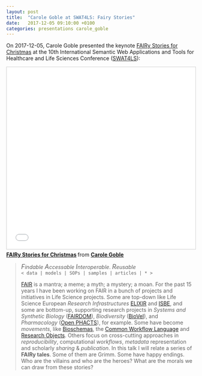 ```yaml
---
layout: post
title:  "Carole Goble at SWAT4LS: Fairy Stories"
date:   2017-12-05 09:10:00 +0100
categories: presentations carole_goble 
---
```


On 2017-12-05, Carole Goble presented the keynote [FAIRy Stories for Christmas](https://www.slideshare.net/carolegoble/fairy-stories) at the 10th International Semantic Web Applications and Tools for Healthcare and Life Sciences Conference ([SWAT4LS](http://www.swat4ls.org/)):

<iframe style="border: 1px solid #CCC; border-width: 1px; margin-bottom: 5px; max-width: 100%;" src="//www.slideshare.net/slideshow/embed_code/key/57ZmpttHl5FMFy" height="485" width="595" allowfullscreen="" frameborder="0" marginwidth="0" marginheight="0" scrolling="no"></iframe>
<div style="margin-bottom: 5px;"><strong> <a title="FAIRy Stories" href="//www.slideshare.net/carolegoble/fairy-stories" target="_blank">FAIRy Stories for Christmas</a> </strong> from <strong><a href="https://www.slideshare.net/carolegoble" target="_blank">Carole Goble</a></strong></div>

<blockquote cite="https://www.slideshare.net/carolegoble/fairy-stories">
<em><big>F</big>indable</em> <em><big>A</big>ccessable</em> <em><big>I</big>nteroperable</em>. <em><big>R</big>eusable</em> <br>
<code>&lt; data | models | SOPs | samples | articles | * &gt;</code> <br>

<a href="https://doi.org/10.1038/sdata.2016.18">FAIR</a> is a mantra; a meme; a myth; a mystery; a moan. For the past 15 years I have been working on FAIR in a bunch of projects and initiatives in Life Science projects. Some are top-down like Life Science European <em>Research Infrastructures</em> <a href="https://www.elixir-europe.org/">ELIXIR</a> and <a href="http://isbe.org.uk/">ISBE</a>, and some are bottom-up, supporting research projects in <em>Systems and Synthetic Biology</em> (<a href="https://fair-dom.org/">FAIRDOM</a>), <em>Biodiversity</em> (<a href="https://www.biovel.eu/">BioVel</a>), and <em>Pharmacology</em> (<a href="https://www.openphacts.org/">Open PHACTS</a>), for example. Some have become <em>movements</em>, like <a href="http://bioschemas.org/">Bioschemas</a>, the <a href="Common Workflow Language">Common Workflow Language</a> and <a href="http://www.researchobject.org/">Research Objects</a>. Others focus on cross-cutting approaches in <em>reproducibility</em>, computational <em>workflows</em>, <em>metadata</em> representation and scholarly <em>sharing</em> &amp; <em>publication</em>. In this talk I will relate a series of <strong>FAIRy tales</strong>. Some of them are Grimm. Some have happy endings. Who are the villains and who are the heroes? What are the morals we can draw from these stories?
</blockquote>
